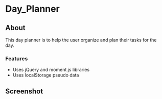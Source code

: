 # Day_Planner

## About 
This day planner is to help the user organize and plan their tasks for the day. 

### Features 
- Uses jQuery and moment.js libraries
- Uses localStorage pseudo data

## Screenshot
